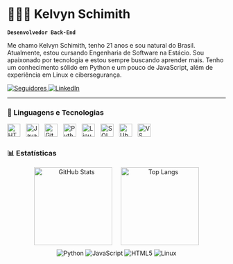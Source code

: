 # 👨🏻‍💻 Kelvyn Schimith

**`Desenvolvedor Back-End`**

Me chamo Kelvyn Schimith, tenho 21 anos e sou natural do Brasil. Atualmente, estou cursando Engenharia de Software na Estácio. Sou apaixonado por tecnologia e estou sempre buscando aprender mais. Tenho um conhecimento sólido em Python e um pouco de JavaScript, além de experiência em Linux e cibersegurança.

<p>
    <a href="https://github.com/kelvyn08?tab=followers">
        <img 
            alt="Seguidores" 
            title="Me siga no GitHub" 
            src="https://custom-icon-badges.demolab.com/github/followers/kelvyn08?color=236ad3&labelColor=1155ba&style=for-the-badge&logo=github&label=Seguidores&logoColor=white"
        />
    </a>
    <a href="https://www.linkedin.com/in/kelvyn-schimith" target="_blank">
        <img 
            alt="LinkedIn" 
            title="Meu LinkedIn" 
            src="https://img.shields.io/badge/LinkedIn-1155ba?style=for-the-badge&logo=linkedin&logoColor=white"
        />
    </a>
</p>


---

### 🤖 Linguagens e Tecnologias

<img 
    align="left" 
    alt="HTML"
    title="HTML" 
    width="30px" 
    style="padding-right: 10px;" 
    src="https://cdn.jsdelivr.net/gh/devicons/devicon@latest/icons/html5/html5-original.svg"  
/>
<img 
    align="left" 
    alt="JavaScript" 
    title="JavaScript"
    width="30px" 
    style="padding-right: 10px;" 
    src="https://cdn.jsdelivr.net/gh/devicons/devicon@latest/icons/javascript/javascript-original.svg" 
/>

<img 
    align="left" 
    alt="Git" 
    title="Git"
    width="30px" 
    style="padding-right: 10px;" 
    src="https://cdn.jsdelivr.net/gh/devicons/devicon@latest/icons/git/git-original.svg" 
/>
<img 
    align="left" 
    alt="Python" 
    title="Python"
    width="30px" 
    style="padding-right: 10px;" 
    src="https://cdn.jsdelivr.net/gh/devicons/devicon@latest/icons/python/python-original.svg" 
/>
<img 
    align="left" 
    alt="Linux" 
    title="Linux"
    width="30px" 
    style="padding-right: 10px;" 
    src="https://cdn.jsdelivr.net/gh/devicons/devicon@latest/icons/linux/linux-original.svg" 
/>
<img 
    align="left" 
    alt="SQL" 
    title="SQL"
    width="30px" 
    style="padding-right: 10px;" 
    src="https://cdn.jsdelivr.net/gh/devicons/devicon@latest/icons/mysql/mysql-original.svg" 
/>
<img 
    align="left" 
    alt="Ubuntu" 
    title="Ubuntu" 
    width="30px" 
    style="padding-right: 10px;" 
    src="https://cdn.jsdelivr.net/gh/devicons/devicon@latest/icons/ubuntu/ubuntu-original.svg" 
/>
<img 
    align="left" 
    alt="VS Code" 
    title="VS Code" 
    width="30px" 
    style="padding-right: 10px;" 
    src="https://cdn.jsdelivr.net/gh/devicons/devicon@latest/icons/vscode/vscode-original.svg" 
/>


<br/>
<br/>

### 📊 Estatísticas

<div align="center" style="display: flex; justify-content: center; gap: 20px;">
  <img 
    alt="GitHub Stats" 
    height="180" 
    src="https://github-readme-stats.vercel.app/api?username=kelvyn08&show_icons=true&theme=tokyonight&include_all_commits=true&locale=pt-br" 
  />  
  <img 
    alt="Top Langs" 
    height="180" 
    src="https://github-readme-stats.vercel.app/api/top-langs/?username=kelvyn08&layout=compact&theme=tokyonight&locale=pt-br" 
  />
</div>
<div align="center" style="margin-top: 10px;">
  <img alt="Python" src="https://img.shields.io/badge/-Python-3776AB?style=for-the-badge&logo=python&logoColor=white" />
  <img alt="JavaScript" src="https://img.shields.io/badge/-JavaScript-F7DF1E?style=for-the-badge&logo=javascript&logoColor=black" />
  <img alt="HTML5" src="https://img.shields.io/badge/-HTML5-E34F26?style=for-the-badge&logo=html5&logoColor=white" />
  <img alt="Linux" src="https://img.shields.io/badge/-Linux-FCC624?style=for-the-badge&logo=linux&logoColor=black" />
</div>


